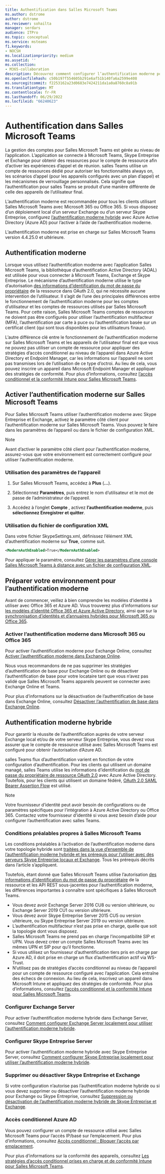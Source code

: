 ```yaml
---
title: Authentification dans Salles Microsoft Teams
ms.author: dstrome
author: dstrome
ms.reviewer: sohailta
manager: serdars
audience: ITPro
ms.topic: conceptual
ms.service: msteams
f1.keywords:
- NOCSH
ms.localizationpriority: medium
ms.assetid: ''
ms.collection:
- M365-collaboration
description: Découvrez comment configurer l’authentification moderne pour Salles Microsoft Teams
ms.openlocfilehash: c50b197f554605b291e6af51b140fa6a2599e408
ms.sourcegitcommit: f2253162a23d0683e7424211da1a0a8760c8a91b
ms.translationtype: MT
ms.contentlocale: fr-FR
ms.lasthandoff: 06/29/2022
ms.locfileid: "66240623"
---
```

# <a name="authentication-in-microsoft-teams-rooms"></a>Authentification dans Salles Microsoft Teams

La gestion des comptes pour Salles Microsoft Teams est gérée au niveau de l’application. L’application se connecte à Microsoft Teams, Skype Entreprise et Exchange pour obtenir des ressources pour le compte de ressource afin d’activer les expériences d’appel et de réunion. salles Teams utilise un compte de ressources dédié pour autoriser les fonctionnalités always on, les scénarios d’appel (pour les appareils configurés avec un plan d’appel) et les mécanismes de verrouillage personnalisés. Cela signifie que l’authentification pour salles Teams se produit d’une manière différente de celle des appareils de l’utilisateur final.  

L’authentification moderne est recommandée pour tous les clients utilisant Salles Microsoft Teams avec Microsoft 365 ou Office 365. Si vous disposez d’un déploiement local d’un serveur Exchange ou d’un serveur Skype Entreprise, configurez [l’authentification moderne hybride](/office365/enterprise/hybrid-modern-auth-overview) avec Azure Active Directory (Azure AD) pour l’activer à l’aide de l’authentification moderne.

L’authentification moderne est prise en charge sur Salles Microsoft Teams version 4.4.25.0 et ultérieure.

## <a name="modern-authentication"></a>Authentification moderne

Lorsque vous utilisez l’authentification moderne avec l’application Salles Microsoft Teams, la bibliothèque d’authentification Active Directory (ADAL) est utilisée pour vous connecter à Microsoft Teams, Exchange et Skype Entreprise. Le mécanisme d’authentification moderne utilise le type d’autorisation [des informations d’identification du mot de passe du propriétaire](/azure/active-directory/develop/v2-oauth-ropc) de la ressource dans OAuth 2.0, qui ne nécessite aucune intervention de l’utilisateur. Il s’agit de l’une des principales différences entre le fonctionnement de l’authentification moderne pour les comptes d’utilisateur et les comptes de ressources utilisés par Salles Microsoft Teams. Pour cette raison, Salles Microsoft Teams comptes de ressources ne doivent pas être configurés pour utiliser l’authentification multifacteur (MFA), l’authentification par carte à puce ou l’authentification basée sur un certificat client (qui sont tous disponibles pour les utilisateurs finaux).

L’autre différence clé entre le fonctionnement de l’authentification moderne sur Salles Microsoft Teams et les appareils de l’utilisateur final est que vous ne pouvez pas utiliser un compte de ressource pour appliquer des stratégies d’accès conditionnel au niveau de l’appareil dans Azure Active Directory et Endpoint Manager, car les informations sur l’appareil ne sont pas transmises lors de l’utilisation de ce type d’octroi. Au lieu de cela, vous pouvez inscrire un appareil dans Microsoft Endpoint Manager et appliquer des stratégies de conformité. Pour plus d’informations, consultez [l’accès conditionnel et la conformité Intune pour Salles Microsoft Teams](conditional-access-and-compliance-for-devices.md).

## <a name="enable-modern-authentication-on-microsoft-teams-rooms"></a>Activer l’authentification moderne sur Salles Microsoft Teams

Pour Salles Microsoft Teams utiliser l’authentification moderne avec Skype Entreprise et Exchange, activez le paramètre côté client pour l’authentification moderne sur Salles Microsoft Teams. Vous pouvez le faire dans les paramètres de l’appareil ou dans le fichier de configuration XML.

> [!NOTE]
> Avant d’activer le paramètre côté client pour l’authentification moderne, assurez-vous que votre environnement est correctement configuré pour utiliser l’authentification moderne.

### <a name="using-device-settings"></a>Utilisation des paramètres de l’appareil

1. Sur Salles Microsoft Teams, accédez à **Plus** (**...**).
    
2. Sélectionnez **Paramètres**, puis entrez le nom d’utilisateur et le mot de passe de l’administrateur de l’appareil.
3. Accédez à l’onglet **Compte** , activez **l’authentification moderne**, puis **sélectionnez Enregistrer et quitter**.

### <a name="using-the-xml-config-file"></a>Utilisation du fichier de configuration XML

Dans votre fichier SkypeSettings.xml, définissez l’élément XML d’authentification moderne sur **True**, comme suit.

```XML
<ModernAuthEnabled>True</ModernAuthEnabled>
```

Pour appliquer le paramètre, consultez [Gérer les paramètres d’une console Salles Microsoft Teams à distance avec un fichier de configuration XML](xml-config-file.md).

## <a name="prepare-your-environment-for-modern-authentication"></a>Préparer votre environnement pour l’authentification moderne

Avant de commencer, veillez à bien comprendre les modèles d’identité à utiliser avec Office 365 et Azure AD. Vous trouverez plus d’informations sur [les modèles d’identité Office 365 et Azure Active Directory](/Office365/Enterprise/about-office-365-identity), ainsi que sur la [synchronisation d’identités et d’annuaires hybrides pour Microsoft 365 ou Office 365](/Office365/Enterprise/plan-for-directory-synchronization).

### <a name="enable-modern-authentication-in-microsoft-365-or-office-365"></a>Activer l’authentification moderne dans Microsoft 365 ou Office 365

Pour activer l’authentification moderne pour Exchange Online, consultez [Activer l’authentification moderne dans Exchange Online](/exchange/clients-and-mobile-in-exchange-online/enable-or-disable-modern-authentication-in-exchange-online).

Nous vous recommandons de ne pas supprimer les stratégies d’authentification de base pour Exchange Online ou de désactiver l’authentification de base pour votre locataire tant que vous n’avez pas validé que Salles Microsoft Teams appareils peuvent se connecter avec Exchange Online et Teams.

Pour plus d’informations sur la désactivation de l’authentification de base dans Exchange Online, consultez [Désactiver l’authentification de base dans Exchange Online](/exchange/clients-and-mobile-in-exchange-online/disable-basic-authentication-in-exchange-online).

## <a name="hybrid-modern-authentication"></a>Authentification moderne hybride

Pour garantir la réussite de l’authentification auprès de votre serveur Exchange local et/ou de votre serveur Skype Entreprise, vous devez vous assurer que le compte de ressource utilisé avec Salles Microsoft Teams est configuré pour obtenir l’autorisation d’Azure AD.

salles Teams flux d’authentification varient en fonction de votre configuration d’authentification. Pour les clients qui utilisent un domaine managé, salles Teams utilise les informations d’identification du [mot de passe du propriétaire de ressource OAuth 2.0](/azure/active-directory/develop/v2-oauth-ropc) avec Azure Active Directory. Toutefois, pour les clients qui utilisent un domaine fédéré, [OAuth 2.0 SAML Bearer Assertion Flow](/azure/active-directory/develop/v2-saml-bearer-assertion) est utilisé.

> [!NOTE]
> Votre fournisseur d’identité peut avoir besoin de configurations ou de paramètres spécifiques pour l’intégration à Azure Active Directory ou Office 365. Contactez votre fournisseur d’identité si vous avez besoin d’aide pour configurer l’authentification avec salles Teams.


### <a name="prerequisites-specific-to-microsoft-teams-rooms"></a>Conditions préalables propres à Salles Microsoft Teams

Les conditions préalables à l’activation de l’authentification moderne dans votre topologie hybride sont [traitées dans la vue d’ensemble de l’authentification moderne hybride et les prérequis pour l’utiliser avec des serveurs Skype Entreprise locaux et Exchange](/office365/enterprise/hybrid-modern-auth-overview). Tous les prérequis décrits dans l’article s’appliquent.

Toutefois, étant donné que Salles Microsoft Teams utilise l’autorisation [des informations d’identification du mot de passe du propriétaire](https://tools.ietf.org/html/rfc6749#section-1.3.3) de la ressource et les API REST sous-jacentes pour l’authentification moderne, les différences importantes à connaître sont spécifiques à Salles Microsoft Teams.

- Vous devez avoir Exchange Server 2016 CU8 ou version ultérieure, ou Exchange Server 2019 CU1 ou version ultérieure.
- Vous devez avoir Skype Entreprise Server 2015 CU5 ou version ultérieure, ou Skype Entreprise Server 2019 ou version ultérieure.
- L’authentification multifacteur n’est pas prise en charge, quelle que soit la topologie dont vous disposez.
- Salles Microsoft Teams ne prend pas en charge l’incompatibilité SIP et UPN. Vous devez créer un compte Salles Microsoft Teams avec les mêmes UPN et SIP pour qu’il fonctionne.
- Si vous utilisez un fournisseur d’authentification tiers pris en charge par Azure AD, il doit prise en charge un flux d’authentification actif via WS-Trust.
- N’utilisez pas de stratégies d’accès conditionnel au niveau de l’appareil pour un compte de ressource configuré avec l’application. Cela entraîne des échecs de connexion. Au lieu de cela, inscrivez un appareil dans Microsoft Intune et appliquez des stratégies de conformité. Pour plus d’informations, consultez [l’accès conditionnel et la conformité Intune pour Salles Microsoft Teams](conditional-access-and-compliance-for-devices.md).

### <a name="configure-exchange-server"></a>Configurer Exchange Server

Pour activer l’authentification moderne hybride dans Exchange Server, consultez [Comment configurer Exchange Server localement pour utiliser l’authentification moderne hybride](/Office365/Enterprise/configure-exchange-server-for-hybrid-modern-authentication).

### <a name="configure-skype-for-business-server"></a>Configurer Skype Entreprise Server

Pour activer l’authentification moderne hybride avec Skype Entreprise Server, consultez [Comment configurer Skype Entreprise localement pour utiliser l’authentification moderne hybride](/Office365/Enterprise/configure-exchange-server-for-hybrid-modern-authentication).

### <a name="remove-or-disable-skype-for-business-and-exchange"></a>Supprimer ou désactiver Skype Entreprise et Exchange

Si votre configuration n’autorise pas l’authentification moderne hybride ou si vous devez supprimer ou désactiver l’authentification moderne hybride pour Exchange ou Skype Entreprise, consultez [Suppression ou désactivation de l’authentification moderne hybride de Skype Entreprise et Exchange](/Office365/Enterprise/remove-or-disable-hybrid-modern-authentication-from-skype-for-business-and-excha).

### <a name="azure-ad-conditional-access"></a>Accès conditionnel Azure AD

Vous pouvez configurer un compte de ressource utilisé avec Salles Microsoft Teams pour l’accès IP/basé sur l’emplacement. Pour plus d’informations, consultez [Accès conditionnel : Bloquer l’accès par emplacement](/azure/active-directory/conditional-access/howto-conditional-access-policy-location).

Pour plus d’informations sur la conformité des appareils, consultez [Les stratégies d’accès conditionnel prises en charge et de conformité Intune pour Salles Microsoft Teams](supported-ca-and-compliance-policies.md).
